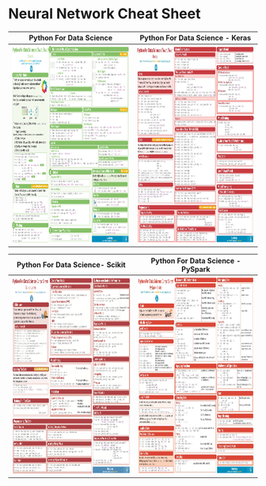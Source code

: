 # Neural Network Cheat Sheet

|Python For Data Science|Python For Data Science - Keras|
|:---:|:---:|
|<img src="./images/nncs (1).png" width="600" height="400"/>|<img src="./images/nncs (8).jpg" width="600" height="400"/>|

|Python For Data Science- Scikit|Python For Data Science -PySpark|
|:---:|:---:|
|<img src="./images/nncs (14).png" width="600" height="400"/>|<img src="./images/nncs (6).jpg" width="600" height="400"/>|
